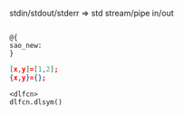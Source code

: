stdin/stdout/stderr
=> std stream/pipe in/out

``` shared lib

@{
sao_new:
}

```

```JSON
[x,y]=[1,2];
{x,y}={};
```

```DL/FFI
<dlfcn>
dlfcn.dlsym()
```

